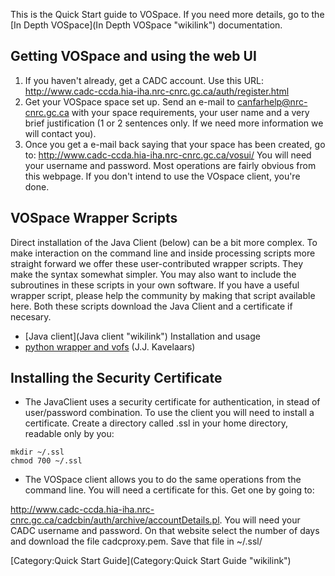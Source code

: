 This is the Quick Start guide to VOSpace. If you need more details, go to the [In Depth VOSpace](In Depth VOSpace "wikilink") documentation.

Getting VOSpace and using the web UI
------------------------------------

1.  If you haven't already, get a CADC account. Use this URL: [<http://www.cadc-ccda.hia-iha.nrc-cnrc.gc.ca/auth/register.html>](http://www.cadc-ccda.hia-iha.nrc-cnrc.gc.ca/auth/register.html)
2.  Get your VOSpace space set up. Send an e-mail to canfarhelp@nrc-cnrc.gc.ca with your space requirements, your user name and a very brief justification (1 or 2 sentences only. If we need more information we will contact you).
3.  Once you get a e-mail back saying that your space has been created, go to: [<http://www.cadc-ccda.hia-iha.nrc-cnrc.gc.ca/vosui/>](http://www.cadc-ccda.hia-iha.nrc-cnrc.gc.ca/vosui/) You will need your username and password. Most operations are fairly obvious from this webpage. If you don't intend to use the VOspace client, you're done.

VOSpace Wrapper Scripts
-----------------------

Direct installation of the Java Client (below) can be a bit more complex. To make interaction on the command line and inside processing scripts more straight forward we offer these user-contributed wrapper scripts. They make the syntax somewhat simpler. You may also want to include the subroutines in these scripts in your own software. If you have a useful wrapper script, please help the community by making that script available here. Both these scripts download the Java Client and a certificate if necesary.

-   [Java client](Java client "wikilink") Installation and usage
-   [python wrapper and vofs](VOSpace_filesystem "wikilink") (J.J. Kavelaars)

Installing the Security Certificate
-----------------------------------

-   The JavaClient uses a security certificate for authentication, in stead of user/password combination. To use the client you will need to install a certificate. Create a directory called .ssl in your home directory, readable only by you:

<!-- -->

    mkdir ~/.ssl
    chmod 700 ~/.ssl

-   The VOSpace client allows you to do the same operations from the command line. You will need a certificate for this. Get one by going to:

[<http://www.cadc-ccda.hia-iha.nrc-cnrc.gc.ca/cadcbin/auth/archive/accountDetails.pl>](http://www.cadc-ccda.hia-iha.nrc-cnrc.gc.ca/cadcbin/auth/archive/accountDetails.pl). You will need your CADC username and password. On that website select the number of days and download the file cadcproxy.pem. Save that file in \~/.ssl/

[Category:Quick Start Guide](Category:Quick Start Guide "wikilink")
